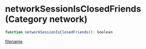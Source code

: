 # networkSessionIsClosedFriends (Category network)

```js
function networkSessionIsClosedFriends(): boolean
```

[filename](networkSessionIsClosedFriends_m.md ':include')